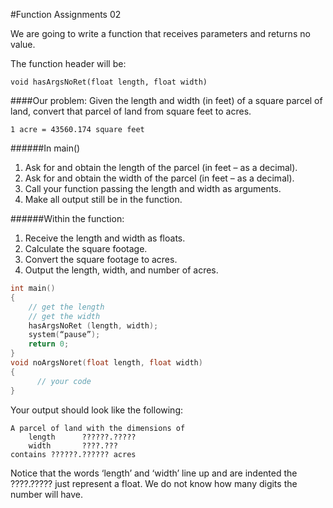 #Function Assignments 02

We are going to write a function that receives parameters and returns no value.

The function header will be:

```
void hasArgsNoRet(float length, float width)
```

####Our problem:
Given the length and width (in feet) of a square parcel of land, convert that parcel of land from square feet to acres.

```
1 acre = 43560.174 square feet
```

######In main()
1.  Ask for and obtain the length of the parcel (in feet – as a decimal).
2.  Ask for and obtain the width of the parcel (in feet – as a decimal).
3.  Call your function passing the length and width as arguments.
4.  Make all output still be in the function.

######Within the function:
1.  Receive the length and width as floats.
2.  Calculate the square footage.
3.  Convert the square footage to acres.
4.  Output the length, width, and number of acres.

```c++
int main()
{
    // get the length
    // get the width
    hasArgsNoRet (length, width);
    system(“pause”);
    return 0;
}
void noArgsNoret(float length, float width)
{
      // your code
}
```

Your output should look like the following:

```
A parcel of land with the dimensions of
    length      ??????.?????
    width       ????.???
contains ??????.?????? acres
```

Notice that the words ‘length’ and ‘width’ line up and are indented
the ????.????? just represent a float.  We do not know how many digits the number will have.